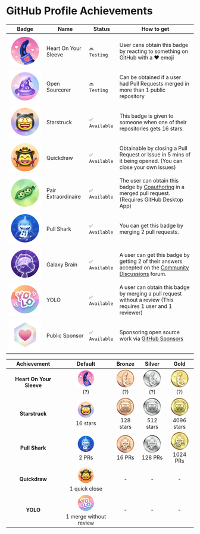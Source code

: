 # GitHub Profile Achievements

| Badge | Name | Status | How to get |
| --- | --- | --- | --- |
| ![Heart On Your Sleeve](/images/achievements/default/heart-on-your-sleeve.png) | Heart On Your Sleeve | `🔜 Testing` | User cans obtain this badge by reacting to something on GitHub with a ❤️ emoji |
| ![Open Sourcerer](/images/achievements/default/open-sourcerer.png) | Open Sourcerer |  `🔜 Testing` | Can be obtained if a user had Pull Requests merged in more than 1 public repository |
| ![Starstruck](/images/achievements/default/starstruck.png) | Starstruck | `✅ Available` | This badge is given to someone when one of their repositories gets 16 stars. |
| ![Quickdraw](/images/achievements/default/quickdraw.png) | Quickdraw | `✅ Available` | Obtainable by closing a Pull Request or Issue in 5 mins of it being opened. (You can close your own issues) |
| ![Pair Extraordinaire](/images/achievements/default/pair-extraordinaire.png) | Pair Extraordinaire | `✅ Available` | The user can obtain this badge by [Coauthoring](https://docs.github.com/pull-requests/committing-changes-to-your-project/creating-and-editing-commits/creating-a-commit-with-multiple-authors) in a merged pull request. (Requires GitHub Desktop App) |
| ![Pull Shark](/images/achievements/default/pull-shark.png) | Pull Shark | `✅ Available` | You can get this badge by merging 2 pull requests. |
| ![Galaxy Brain](/images/achievements/default/galaxy-brain.png) | Galaxy Brain | `✅ Available` | A user can get this badge by getting 2 of their answers accepted on the [Community Discussions](https://github.com/orgs/community/discussions/) forum. |
| ![YOLO](/images/achievements/default/yolo.png) | YOLO | `✅ Available` | A user can obtain this badge by merging a pull request without a review (This requires 1 user and 1 reviewer) |
| ![Public Sponsor](/images/achievements/default/public-sponsor.png) | Public Sponsor | `✅ Available` | Sponsoring open source work via [GitHub Sponsors](https://github.com/sponsors) |

| Achievement | Default | Bronze | Silver | Gold |
| :-: | :-: | :-: | :-: | :-: |
| **Heart On Your Sleeve** | <img src="/images/achievements/default/heart-on-your-sleeve.png" width="50px"><br>(?) | <img src="/images/achievements/tiers/heart-on-your-sleeve/bronze.png" width="50px"><br>(?) | <img src="/images/achievements/tiers/heart-on-your-sleeve/silver.png" width="50px"><br>(?) | <img src="/images/achievements/tiers/heart-on-your-sleeve/gold.png" width="50px"><br>(?) |
| **Starstruck** | <img src="/images/achievements/default/starstruck.png" width="50px"><br>16 stars | <img src="/images/achievements/tiers/starstruck/bronze.png" width="50px"><br>128 stars | <img src="/images/achievements/tiers/starstruck/silver.png" width="50px"><br>512 stars | <img src="/images/achievements/tiers/starstruck/gold.png" width="50px"><br>4096 stars |
| **Pull Shark** | <img src="/images/achievements/default/pull-shark.png" width="50px"><br>2 PRs | <img src="/images/achievements/tiers/pull-shark/bronze.png" width="50px"><br>16 PRs | <img src="/images/achievements/tiers/pull-shark/silver.png" width="50px"><br>128 PRs | <img src="/images/achievements/tiers/pull-shark/gold.png" width="50px"><br>1024 PRs |
| **Quickdraw** | <img src="/images/achievements/default/quickdraw.png" width="50px"><br>1 quick close | - | - | - |
| **YOLO** | <img src="/images/achievements/default/yolo.png" width="50px"><br>1 merge without review | - | - | - |
